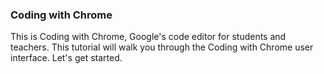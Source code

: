 ### Coding with Chrome

This is Coding with Chrome, Google's code editor for students and teachers. This tutorial will walk you through the Coding with Chrome user interface. Let's get started.
